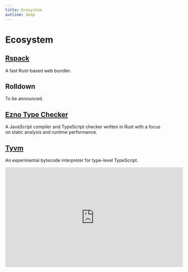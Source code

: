 ```yaml
---
title: Ecosystem
outline: deep
---
```


# Ecosystem

## [Rspack](https://www.rspack.dev)

A fast Rust-based web bundler.

## Rolldown

To be announced.

## [Ezno Type Checker](https://github.com/kaleidawave/ezno)

A JavaScript compiler and TypeScript checker written in Rust with a focus on static analysis and runtime performance.

## [Tyvm](https://github.com/zackradisic/tyvm)

An experimental bytecode interpreter for type-level TypeScript.

<iframe width="560" height="315" src="https://www.youtube.com/embed/7VctnNVXe2A?si=3laDGbv4vNVbgvsg" title="YouTube video player" frameborder="0" allow="accelerometer; autoplay; clipboard-write; encrypted-media; gyroscope; picture-in-picture; web-share" allowfullscreen></iframe>
